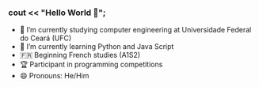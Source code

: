 ### cout << "Hello World 👋";

- 🔭 I’m currently studying computer engineering at Universidade Federal do Ceará (UFC)
- 🌱 I’m currently learning Python and Java Script
- 🇫🇷 Beginning French studies (A1S2)
- 🏆 Participant in programming competitions
- 😄 Pronouns: He/Him


